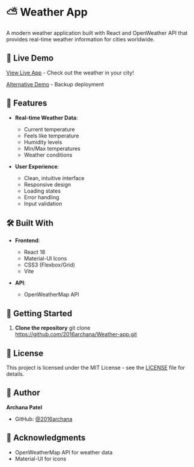 # ⛅ Weather App

A modern weather application built with React and OpenWeather API that provides real-time weather information for cities worldwide.

## 🌟 Live Demo

[View Live App](your-render-url) - Check out the weather in your city!

[Alternative Demo](your-backup-url) - Backup deployment

## 🌟 Features

- **Real-time Weather Data**: 
  - Current temperature
  - Feels like temperature
  - Humidity levels
  - Min/Max temperatures
  - Weather conditions

- **User Experience**:
  - Clean, intuitive interface
  - Responsive design
  - Loading states
  - Error handling
  - Input validation

## 🛠️ Built With

- **Frontend**:
  - React 18
  - Material-UI Icons
  - CSS3 (Flexbox/Grid)
  - Vite

- **API**:
  - OpenWeatherMap API

## 🚀 Getting Started

1. **Clone the repository**
git clone https://github.com/2016archana/Weather-app.git

## 📝 License

This project is licensed under the MIT License - see the [LICENSE](LICENSE) file for details.

## 👤 Author

**Archana Patel**

- GitHub: [@2016archana](https://github.com/2016archana)

## 🙏 Acknowledgments

- OpenWeatherMap API for weather data
- Material-UI for icons